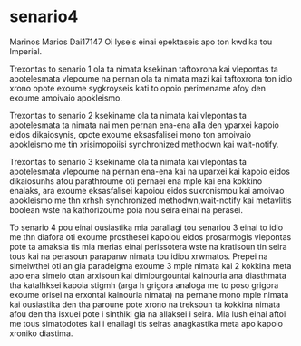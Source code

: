 # senario4
Marinos Marios Dai17147 
Oi lyseis einai epektaseis apo ton kwdika tou Imperial.

Trexontas to senario 1 ola ta nimata ksekinan taftoxrona kai vlepontas ta apotelesmata
vlepoume na pernan ola ta nimata mazi kai taftoxrona ton idio xrono opote exoume sygkroyseis
kati to opoio perimename afoy den exoume amoivaio apokleismo.

Trexontas to senario 2 ksekiname ola ta nimata kai vlepontas ta apotelesmata ta nimata nai men 
pernan ena-ena alla den yparxei kapoio eidos dikaiosynis, opote exoume eksasfalisei mono ton 
amoivaio apokleismo me tin xrisimopoiisi synchronized methodwn kai wait-notify.

Trexontas to senario 3 ksekiname ola ta nimata kai vlepontas ta apotelesmata vlepoume na pernan
ena-ena kai na uparxei kai kapoio eidos dikaiosunhs afou parathroume oti pernaei ena mple kai ena 
kokkino enalaks, ara exoume eksasfalisei kapoiou eidos suxronismou kai amoivao apokleismo me thn 
xrhsh synchronized methodwn,wait-notify kai metavlitis boolean wste na kathorizoume poia nou 
seira einai na perasei.

To senario 4 pou einai ousiastika mia parallagi tou senariou 3 einai to idio me thn diafora oti
exoume prosthesei kapoiou eidos prosarmogis vlepontas pote ta amaksia tis mia merias einai 
perissotera wste na kratisoun tin seira tous kai na perasoun parapanw nimata tou idiou xrwmatos.
Prepei na simeiwthei oti an gia paradeigma exoume 3 mple nimata kai 2 kokkina meta apo ena simeio
otan arxisoun kai dimiourgountai kainouria ana diasthmata tha katalhksei kapoia stigmh (arga h
grigora analoga me to poso grigora exoume orisei na erxontai kainouria nimata) na pernane mono 
mple nimata kai ousiastika den tha paroune pote xrono na treksoun ta kokkina nimata afou den tha
isxuei pote i sinthiki gia na allaksei i seira. Mia lush einai aftoi me tous simatodotes kai i
enallagi tis seiras anagkastika meta apo kapoio xroniko diastima.
